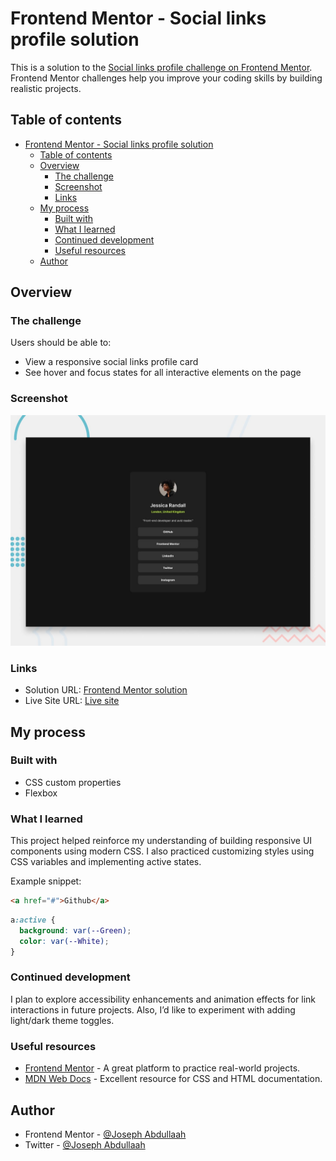 # Frontend Mentor - Social links profile solution

This is a solution to the [Social links profile challenge on Frontend Mentor](https://www.frontendmentor.io/challenges/social-links-profile-UG32l9m6dQ). Frontend Mentor challenges help you improve your coding skills by building realistic projects.

## Table of contents

- [Frontend Mentor - Social links profile solution](#frontend-mentor---social-links-profile-solution)
  - [Table of contents](#table-of-contents)
  - [Overview](#overview)
    - [The challenge](#the-challenge)
    - [Screenshot](#screenshot)
    - [Links](#links)
  - [My process](#my-process)
    - [Built with](#built-with)
    - [What I learned](#what-i-learned)
    - [Continued development](#continued-development)
    - [Useful resources](#useful-resources)
  - [Author](#author)

## Overview

### The challenge

Users should be able to:

* View a responsive social links profile card
* See hover and focus states for all interactive elements on the page

### Screenshot

![](./preview.jpg)

### Links

* Solution URL: [Frontend Mentor solution](https://www.frontendmentor.io/solutions/social-links-profile-nG_oX3WjWn)
* Live Site URL: [Live site](https://joseph-abdullaah.github.io/social-links-profile/)

## My process

### Built with


* CSS custom properties
* Flexbox


### What I learned

This project helped reinforce my understanding of building responsive UI components using modern CSS. I also practiced customizing styles using CSS variables and implementing active states.

Example snippet:

```html
<a href="#">Github</a>
```

```css
a:active {
  background: var(--Green);
  color: var(--White);
}
```

### Continued development

I plan to explore accessibility enhancements and animation effects for link interactions in future projects. Also, I’d like to experiment with adding light/dark theme toggles.

### Useful resources

* [Frontend Mentor](https://www.frontendmentor.io) - A great platform to practice real-world projects.
* [MDN Web Docs](https://developer.mozilla.org/) - Excellent resource for CSS and HTML documentation.

## Author


* Frontend Mentor - [@Joseph Abdullaah](https://www.frontendmentor.io/profile/Joseph-Abdullaah)
* Twitter - [@Joseph Abdullaah](https://x.com/JosephAbdullaah)



